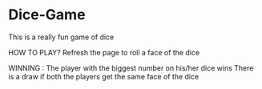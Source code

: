 # Dice-Game
This is a really fun game of dice

HOW TO PLAY?
Refresh the page to roll a face of the dice

WINNING :
The player with the biggest number on his/her dice wins
There is a draw if both the players get the same face of the dice
